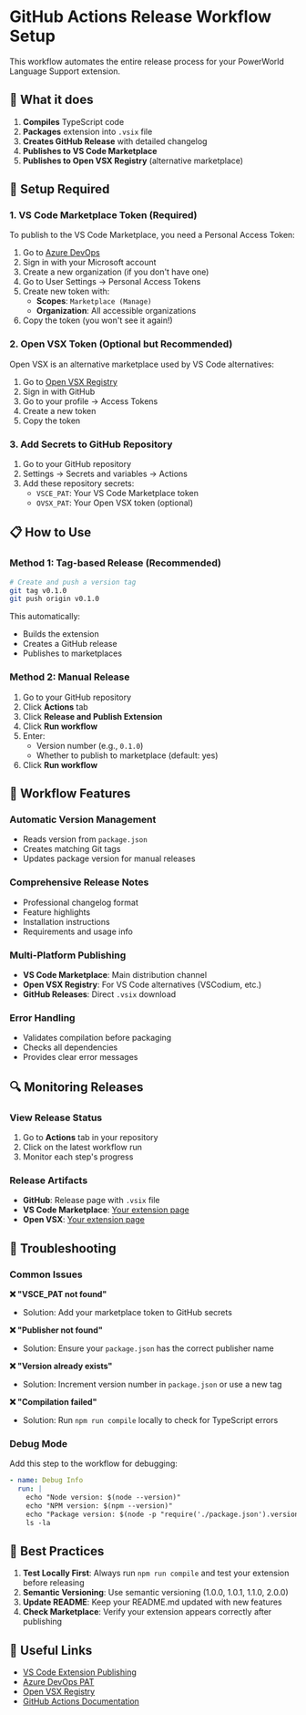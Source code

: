 # GitHub Actions Release Workflow Setup

This workflow automates the entire release process for your PowerWorld Language Support extension.

## 🚀 What it does

1. **Compiles** TypeScript code
2. **Packages** extension into `.vsix` file
3. **Creates GitHub Release** with detailed changelog
4. **Publishes to VS Code Marketplace**
5. **Publishes to Open VSX Registry** (alternative marketplace)

## 🔧 Setup Required

### 1. VS Code Marketplace Token (Required)

To publish to the VS Code Marketplace, you need a Personal Access Token:

1. Go to [Azure DevOps](https://dev.azure.com/)
2. Sign in with your Microsoft account
3. Create a new organization (if you don't have one)
4. Go to User Settings → Personal Access Tokens
5. Create new token with:
   - **Scopes**: `Marketplace (Manage)`
   - **Organization**: All accessible organizations
6. Copy the token (you won't see it again!)

### 2. Open VSX Token (Optional but Recommended)

Open VSX is an alternative marketplace used by VS Code alternatives:

1. Go to [Open VSX Registry](https://open-vsx.org/)
2. Sign in with GitHub
3. Go to your profile → Access Tokens
4. Create a new token
5. Copy the token

### 3. Add Secrets to GitHub Repository

1. Go to your GitHub repository
2. Settings → Secrets and variables → Actions
3. Add these repository secrets:
   - `VSCE_PAT`: Your VS Code Marketplace token
   - `OVSX_PAT`: Your Open VSX token (optional)

## 📋 How to Use

### Method 1: Tag-based Release (Recommended)

```bash
# Create and push a version tag
git tag v0.1.0
git push origin v0.1.0
```

This automatically:
- Builds the extension
- Creates a GitHub release
- Publishes to marketplaces

### Method 2: Manual Release

1. Go to your GitHub repository
2. Click **Actions** tab
3. Click **Release and Publish Extension**
4. Click **Run workflow**
5. Enter:
   - Version number (e.g., `0.1.0`)
   - Whether to publish to marketplace (default: yes)
6. Click **Run workflow**

## 🎯 Workflow Features

### Automatic Version Management
- Reads version from `package.json`
- Creates matching Git tags
- Updates package version for manual releases

### Comprehensive Release Notes
- Professional changelog format
- Feature highlights
- Installation instructions
- Requirements and usage info

### Multi-Platform Publishing
- **VS Code Marketplace**: Main distribution channel
- **Open VSX Registry**: For VS Code alternatives (VSCodium, etc.)
- **GitHub Releases**: Direct `.vsix` download

### Error Handling
- Validates compilation before packaging
- Checks all dependencies
- Provides clear error messages

## 🔍 Monitoring Releases

### View Release Status
1. Go to **Actions** tab in your repository
2. Click on the latest workflow run
3. Monitor each step's progress

### Release Artifacts
- **GitHub**: Release page with `.vsix` file
- **VS Code Marketplace**: [Your extension page](https://marketplace.visualstudio.com/)
- **Open VSX**: [Your extension page](https://open-vsx.org/)

## 🐛 Troubleshooting

### Common Issues

**❌ "VSCE_PAT not found"**
- Solution: Add your marketplace token to GitHub secrets

**❌ "Publisher not found"**
- Solution: Ensure your `package.json` has the correct publisher name

**❌ "Version already exists"**
- Solution: Increment version number in `package.json` or use a new tag

**❌ "Compilation failed"**
- Solution: Run `npm run compile` locally to check for TypeScript errors

### Debug Mode
Add this step to the workflow for debugging:
```yaml
- name: Debug Info
  run: |
    echo "Node version: $(node --version)"
    echo "NPM version: $(npm --version)"
    echo "Package version: $(node -p "require('./package.json').version")"
    ls -la
```

## 📝 Best Practices

1. **Test Locally First**: Always run `npm run compile` and test your extension before releasing
2. **Semantic Versioning**: Use semantic versioning (1.0.0, 1.0.1, 1.1.0, 2.0.0)
3. **Update README**: Keep your README.md updated with new features
4. **Check Marketplace**: Verify your extension appears correctly after publishing

## 🔗 Useful Links

- [VS Code Extension Publishing](https://code.visualstudio.com/api/working-with-extensions/publishing-extension)
- [Azure DevOps PAT](https://docs.microsoft.com/en-us/azure/devops/organizations/accounts/use-personal-access-tokens-to-authenticate)
- [Open VSX Registry](https://open-vsx.org/)
- [GitHub Actions Documentation](https://docs.github.com/en/actions)
